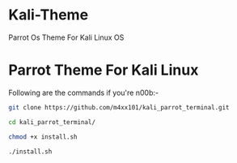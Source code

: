 # Kali-Theme
Parrot Os Theme For Kali Linux OS

<h1>Parrot Theme For Kali Linux</h1>

Following are the commands if you're n00b:-

```sh
git clone https://github.com/m4xx101/kali_parrot_terminal.git

cd kali_parrot_terminal/

chmod +x install.sh

./install.sh
```
